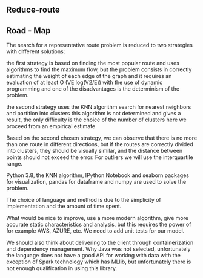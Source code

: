 ## Reduce-route
## Road - Map

The search for a representative route problem is reduced to two strategies with different solutions:

the first strategy is based on finding the most popular route and uses algorithms to find the maximum flow, but the problem consists in correctly estimating the weight of each edge of the graph and it requires an evaluation of at least O (VE log(V2/E)) with the use of dynamic programming and one of the disadvantages is the determinism of the problem.

the second strategy uses the KNN algorithm search for nearest neighbors and partition into clusters this algorithm is not determined and gives a result, the only difficulty is the choice of the number of clusters here we proceed from an empirical estimate

Based on the second chosen strategy, we can observe that there is no more than one route in different directions, but if the routes are correctly divided into clusters, they should be visually similar, and the distance between points should not exceed the error. For outliers we will use the interquartile range.

Python 3.8, the KNN algorithm, IPython Notebook and seaborn packages for visualization, pandas for dataframe and numpy are used to solve the problem. 

The choice of language and method is due to the simplicity of implementation and the amount of time spent.

What would be nice to improve, use a more modern algorithm, give more accurate static characteristics and analysis, but this requires the power of for example AWS, AZURE, etc. 
We need to add unit tests for our model.

We should also think about delivering to the client through containerization and dependency management. Why Java was not selected, unfortunately the language does not have a good API for working with data with the exception of Spark technology which has MLlib, but unfortunately there is not enough qualification in using this library.
